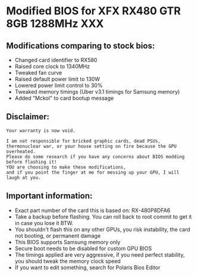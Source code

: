 # Modified BIOS for XFX RX480 GTR 8GB 1288MHz XXX
## Modifications comparing to stock bios:
- Changed card identifier to RX580
- Raised core clock to 1340MHz
- Tweaked fan curve
- Raised default power limit to 130W
- Lowered power limit control to 30%
- Tweaked memory timings (Uber v3.1 timings for Samsung memory)
- Added "Mckol" to card bootup message
## Disclaimer:
```
Your warranty is now void.

I am not responsible for bricked graphic cards, dead PSUs, 
thermonuclear war, or your house setting on fire because the GPU overheated. 
Please do some research if you have any concerns about BIOS modding before flashing it! 
YOU are choosing to make these modifications, 
and if you point the finger at me for messing up your GPU, I will laugh at you.
```
## Important information:
- Exact part number of the card this is based on: RX-480P8DFA6
- Take a backup before flashing. You can roll back to root commit to get it in case you lose it BTW.
- You shouldn't flash this on any other GPUs, you risk instability, the card not booting, or permanent damage
- This BIOS supports Samsung memory only
- Secure boot needs to be disabled for custom GPU BIOS
- The timings applied are very aggressive, if you need perfect stability, you should tweak the memory clock speed
- If you want to edit something, search for Polaris Bios Editor
